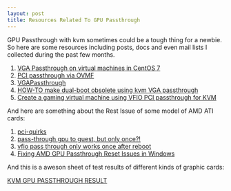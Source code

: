 ```yaml
---
layout: post
title: Resources Related To GPU Passthrough
---
```

GPU Passthrough with kvm sometimes could be a tough thing for a newbie. So here are some resources including posts, docs and even mail lists I collected during the past few months.

1. [VGA Passthrough on virtual machines in CentOS 7](https://gist.github.com/cuibonobo/d354440fecdd37c35ecd)
2. [PCI passthrough via OVMF](https://wiki.archlinux.org/index.php/PCI_passthrough_via_OVMF)
3. [VGAPassthrough](https://wiki.debian.org/VGAPassthrough)
4. [HOW-TO make dual-boot obsolete using kvm VGA passthrough](https://forums.linuxmint.com/viewtopic.php?f=231&t=212692&sid=e446a11cb6bc36c4b5e6d4a04efb8703)
5. [Create a gaming virtual machine using VFIO PCI passthrough for KVM](http://www.firewing1.com/howtos/fedora-20/create-gaming-virtual-machine-using-vfio-pci-passthrough-kvm)

And here are something about the Rest Issue of some model of AMD ATI cards:

1. [pci-quirks](https://github.com/qemu/qemu/blob/master/hw/vfio/pci-quirks.c#L1697)
2. [pass-through gpu to guest, but only once?!](https://www.redhat.com/archives/vfio-users/2015-September/msg00467.html)
3. [vfio pass through only works once after reboot](https://www.redhat.com/archives/vfio-users/2015-September/msg00051.html)
4. [Fixing AMD GPU Passthrough Reset Issues in Windows](https://curtisshoward.com/post/fixing-amd-gpu-passthrough-reset-issues-in-windows/)

And this is a aweson sheet of test results of different kinds of graphic cards:

[KVM GPU PASSTHROUGH RESULT](https://docs.google.com/spreadsheets/d/1LnGpTrXalwGVNy0PWJDURhyxa3sgqkGXmvNCIvIMenk/edit#gid=0)

